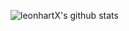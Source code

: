 ![leonhartX's github stats](https://github-readme-stats.vercel.app/api?username=simonwu-sn&show_icons=true&theme=dark&count_private=true)
